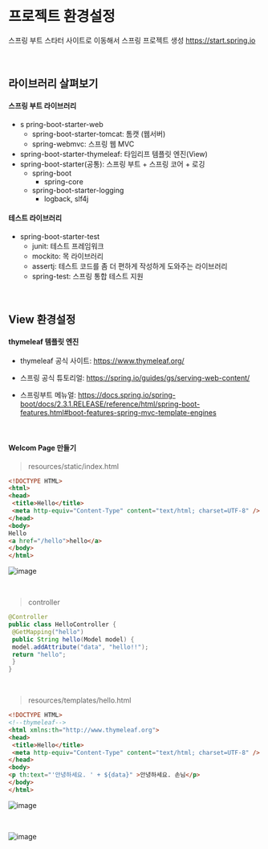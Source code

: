 # 프로젝트 환경설정

스프링 부트 스타터 사이트로 이동해서 스프링 프로젝트 생성
https://start.spring.io

<br>

## 라이브러리 살펴보기

#### 스프링 부트 라이브러리
* s pring-boot-starter-web
  * spring-boot-starter-tomcat: 톰캣 (웹서버)
  * spring-webmvc: 스프링 웹 MVC
* spring-boot-starter-thymeleaf: 타임리프 템플릿 엔진(View)
* spring-boot-starter(공통): 스프링 부트 + 스프링 코어 + 로깅
  * spring-boot
    * spring-core
  * spring-boot-starter-logging
    * logback, slf4j

#### 테스트 라이브러리
* spring-boot-starter-test
  * junit: 테스트 프레임워크
  * mockito: 목 라이브러리
  * assertj: 테스트 코드를 좀 더 편하게 작성하게 도와주는 라이브러리
  * spring-test: 스프링 통합 테스트 지원

<br>

## View 환경설정

#### thymeleaf 템플릿 엔진
* thymeleaf 공식 사이트: https://www.thymeleaf.org/

* 스프링 공식 튜토리얼: https://spring.io/guides/gs/serving-web-content/

* 스프링부트 메뉴얼: https://docs.spring.io/spring-boot/docs/2.3.1.RELEASE/reference/html/spring-boot-features.html#boot-features-spring-mvc-template-engines

<br>

#### Welcom Page 만들기
> resources/static/index.html
```HTML
<!DOCTYPE HTML>
<html>
<head>
 <title>Hello</title>
 <meta http-equiv="Content-Type" content="text/html; charset=UTF-8" />
</head>
<body>
Hello
<a href="/hello">hello</a>
</body>
</html>
```
![image](https://user-images.githubusercontent.com/86363774/142762581-271aafde-0eb0-485c-8014-99d4baa3d4c6.png)

<br>

> controller
```JAVA
@Controller
public class HelloController {
 @GetMapping("hello")
 public String hello(Model model) {
 model.addAttribute("data", "hello!!");
 return "hello";
 }
}
```

<br>

> resources/templates/hello.html
```HTML
<!DOCTYPE HTML>
<!--thymeleaf-->
<html xmlns:th="http://www.thymeleaf.org">
<head>
 <title>Hello</title>
 <meta http-equiv="Content-Type" content="text/html; charset=UTF-8" />
</head>
<body>
<p th:text="'안녕하세요. ' + ${data}" >안녕하세요. 손님</p>
</body>
</html>
```
![image](https://user-images.githubusercontent.com/86363774/142762606-62cf0e69-5bc7-46f1-8274-3f09482f475b.png)

<br>

![image](https://user-images.githubusercontent.com/86363774/142762629-49b9a47b-e84e-4f10-8d20-e95af81ae73e.png)


